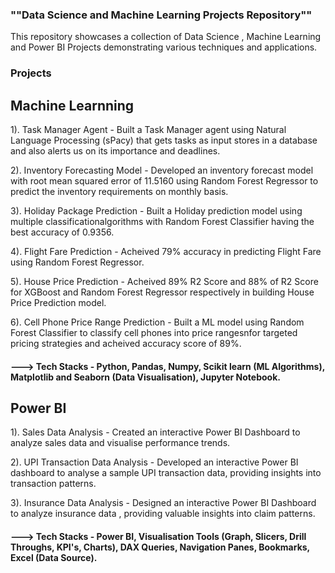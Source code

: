 ### ""Data Science and Machine Learning Projects Repository""

This repository showcases a collection of Data Science , Machine Learning and Power BI Projects demonstrating various techniques and applications.

### Projects

## Machine Learnning

1). Task Manager Agent - Built a Task Manager agent using Natural Language Processing (sPacy) that gets tasks as input stores in a database and also alerts us on its importance and deadlines.

2). Inventory Forecasting Model - Developed an inventory forecast model with root mean squared error of 11.5160 using Random Forest Regressor to predict the inventory requirements on monthly basis.

3). Holiday Package Prediction - Built a Holiday prediction model using multiple classificationalgorithms with Random Forest Classifier having the best accuracy of 0.9356.

4). Flight Fare Prediction - Acheived 79% accuracy in predicting Flight Fare using Random Forest Regressor.

5). House Price Prediction - Acheived 89% R2 Score and 88% of R2 Score for XGBoost and Random Forest Regressor respectively in building House Price Prediction model.

6). Cell Phone Price Range Prediction - Built a ML model using Random Forest Classifier to classify cell phones into price rangesnfor targeted pricing strategies and acheived accuracy score of 89%.

#### ---> Tech Stacks - Python, Pandas, Numpy, Scikit learn (ML Algorithms), Matplotlib and Seaborn (Data Visualisation), Jupyter Notebook.

## Power BI

1). Sales Data Analysis - Created an interactive Power BI Dashboard to analyze sales data and visualise performance trends.

2). UPI Transaction Data Analysis - Developed an interactive Power BI dashboard to analyse a sample UPI transaction data, providing insights into transaction patterns.

3). Insurance Data Analysis - Designed an interactive Power BI Dashboard to analyze insurance data , providing valuable insights into claim patterns.

#### ---> Tech Stacks - Power BI, Visualisation Tools (Graph, Slicers, Drill Throughs, KPI's, Charts), DAX Queries, Navigation Panes, Bookmarks, Excel (Data Source).

